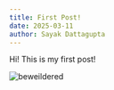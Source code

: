 ```yaml
---
title: First Post!
date: 2025-03-11
author: Sayak Dattagupta
---
```


Hi!
This is my first post!

![beweildered](https://i.ibb.co/vvvN26hp/IMG-20250311-133000.jpg)

